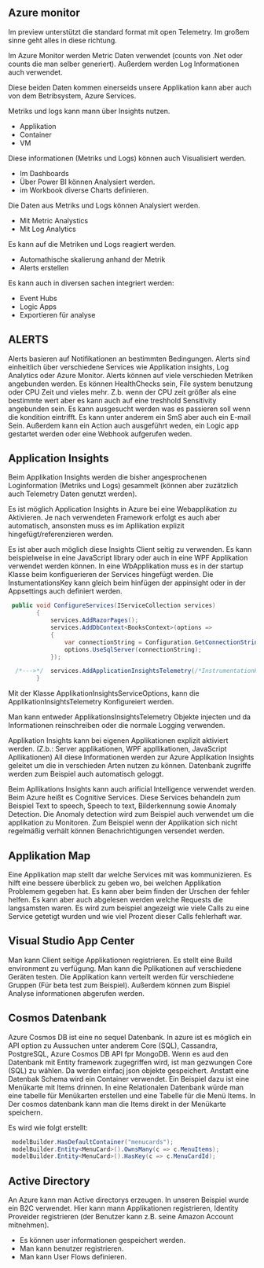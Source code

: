 ## Azure monitor
Im preview unterstützt die standard format mit open Telemetry.
Im großem sinne geht alles in diese richtung.

Im Azure Monitor werden Metric Daten verwendet (counts von .Net oder counts die man selber generiert).
Außerdem werden Log Informationen auch verwendet.

Diese beiden Daten kommen einerseids unsere Applikation kann aber auch von dem Betribsystem, Azure Services.

Metriks und logs kann mann über Insights nutzen.
* Applikation		
* Container
* VM

Diese informationen (Metriks und Logs) können auch Visualisiert werden.

* Im Dashboards
* Über Power BI können Analysiert werden.
* im Workbook diverse Charts definieren.

Die Daten aus Metriks und Logs können Analysiert werden.
* Mit Metric Analystics
* Mit Log Analytics

Es kann auf die Metriken und Logs reagiert werden.
* Automathische skalierung anhand der Metrik
* Alerts erstellen

Es kann auch in diversen sachen integriert werden:
* Event Hubs
* Logic Apps
* Exportieren für analyse
	
## ALERTS
Alerts basieren auf Notifikationen an bestimmten Bedingungen. 
Alerts sind einheitlich über verschiedene Services wie Applikation insights, Log Analytics oder Azure Monitor. 
Alerts können auf viele verschieden Metriken angebunden werden. 
Es können HealthChecks sein, File system benutzung oder CPU Zeit und vieles mehr. 
Z.b. wenn der CPU zeit größer als eine bestimmte wert aber es kann auch auf eine treshhold Sensitivity angebunden sein. 
Es kann ausgesucht werden was es passieren soll wenn die kondition eintrifft. Es kann unter anderem ein SmS aber auch ein E-mail Sein. 
Außerdem kann ein Action auch ausgeführt weden, ein  Logic app gestartet werden oder eine Webhook aufgerufen weden. 

## Application Insights
Beim Applikation Insights werden die bisher angesprochenen Loginformation (Metriks und Logs) gesammelt (können aber zuzätzlich auch Telemetry Daten genutzt werden).

Es ist möglich Application Insights in Azure bei eine Webapplikation zu Aktivieren.
Je nach verwendeten Framework erfolgt es auch aber automatisch, ansonsten muss es im Apllikation explizit hingefügt/referenzieren werden.

Es ist aber auch möglich diese Insights Client seitig zu verwenden.
Es kann beispielweise in eine JavaScript library oder auch in eine WPF Applikation verwendet werden können.
In eine WbApplikation muss es in der startup Klasse beim konfiguerieren der Services hingefügt werden.
Die InstumentationsKey kann gleich beim hinfügen der appinsight oder in der Appsettings auch definiert werden.
```C#
 public void ConfigureServices(IServiceCollection services)
        {
            services.AddRazorPages();
            services.AddDbContext<BooksContext>(options =>
            {
                var connectionString = Configuration.GetConnectionString("BooksConnection");
                options.UseSqlServer(connectionString);
            });

  /*--->*/  services.AddApplicationInsightsTelemetry(/*InstrumentationKey*/); /*<---*/
        }
```	
Mit der Klasse ApplikationInsightsServiceOptions, kann die ApplikationInsightsTelemetry Konfigureiert werden.

Man kann entweder ApplikationsInsightsTelemetry Objekte injecten und da Informationen reinschreiben oder die normale Logging verwenden.


Applikation Insights kann bei eigenen Applikationen explizit aktiviert werden. (Z.b.: Server applikationen, WPF appllikationen, JavaScript Apllikationen)
All diese Informationen werden zur Azure Applikation Insights geleitet um die in verschieden Arten nutzen zu können.
Datenbank zugriffe werden zum Beispiel auch automatisch geloggt.

Beim Apllikations Insights kann auch arificial Intelligence verwendet  werden.
Beim Azure heißt es Cognitive Services.
Diese Services behandeln zum Beispiel Text to speech, Speech to text, Bilderkennung sowie Anomaly Detection.
Die Anomaly detection wird zum Beispiel auch verwendet um die applikation zu Monitoren.
Zum Beispiel wenn der Applikation sich nicht regelmäßig verhält können Benachrichtigungen versendet werden.

## Applikation Map

Eine Applikation map stellt dar welche Services mit was kommunizieren.
Es hilft eine bessere überblick zu geben wo, bei welchen Applikation Problemem gegeben hat.
Es kann aber beim finden der Urschen der fehler helfen.
Es kann aber auch abgelesen werden welche Requests die langsamsten waren.
Es wird zum beispiel angezeigt wie viele Calls zu eine Service getetigt wurden und wie viel Prozent dieser Calls fehlerhaft war.


## Visual Studio App Center

Man kann Client seitige Applikationen registrieren.
Es stellt eine Build environment zu verfügung.
Man kann die Pplikationen auf verschiedene Geräten testen.
Die Applikation kann verteilt werden für verschiedene Gruppen (Für beta test zum Beispiel).
Außerdem können zum Bispiel Analyse informationen abgerufen werden.




## Cosmos Datenbank
Azure Cosmos DB ist eine no sequel Datenbank.
In azure ist es möglich ein API option zu Aussuchen unter anderem Core (SQL), Cassandra, PostgreSQL, Azure Cosmos DB API fpr MongoDB.
Wenn es aud den Datenbank mit Entity framework zugegriffen wird, ist man gezwungen Core (SQL) zu wählen. Da werden einfacj json objekte gespeichert.
Anstatt eine Datenbak Schema wird ein Container verwendet.
Ein Beispiel dazu ist eine Menükarte mit Items drinnen.
In eine Relationalen Datenbank würde man eine tabelle für Menükarten erstellen und eine Tabelle für die Menü Items.
In Der cosmos datenbank kann man die Items direkt in der Menükarte speichern.

Es wird wie folgt erstellt:
```C#
 modelBuilder.HasDefaultContainer("menucards"); 
 modelBuilder.Entity<MenuCard>().OwnsMany(c => c.MenuItems); 
 modelBuilder.Entity<MenuCard>().HasKey(c => c.MenuCardId);
```

## Active Directory
An Azure kann man Active directorys erzeugen.
In unseren Beispiel wurde ein B2C verwendet.
Hier kann mann Applikationen registrieren, Identity Proveider registrieren (der Benutzer kann z.B. seine Amazon Account mitnehmen).
* Es können user informationen gespeichert werden.
* Man kann benutzer registrieren.
* Man kann User Flows definieren.
